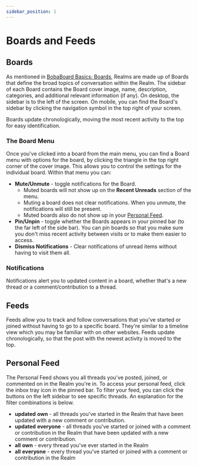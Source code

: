 ```yaml
---
sidebar_position: 1
---
```


# Boards and Feeds

## Boards
As mentioned in [BobaBoard Basics: Boards](/docs/users/intro#boards), Realms are made up of Boards that define the broad topics of conversation within the Realm. The sidebar of each Board contains the Board cover image, name, description, categories, and additional relevant information (if any). On desktop, the sidebar is to the left of the screen. On mobile, you can find the Board's sidebar by clicking the navigation symbol in the top right of your screen.

Boards update chronologically, moving the most recent activity to the top for easy identification.

### The Board Menu
Once you've clicked into a board from the main menu, you can find a Board menu with options for the board, by clicking the triangle in the top right corner of the cover image. This allows you to control the settings for the individual board. Within that menu you can:

- **Mute/Unmute** - toggle notifications for the Board.
    - Muted boards will not show up on the **Recent Unreads** section of the menu.
    - Muting a board does not clear notifications. When you unmute, the notifications will still be present.
    - Muted boards also do not show up in your [Personal Feed](#personal-feed).
- **Pin/Unpin** - toggle whether the Boards appears in your pinned bar (to the far left of the side bar). You can pin boards so that you make sure you don't miss recent activity between visits or to make them easier to access.
- **Dismiss Notifications** - Clear notifications of unread items without having to visit them all. 

### Notifications
Notifications alert you to updated content in a board, whether that's a new thread or a comment/contribution to a thread.

## Feeds
Feeds allow you to track and follow conversations that you've started or joined without having to go to a specific board. They're similar to a timeline view which you may be familiar with on other websites. Feeds update chronologically, so that the post with the newest activity is moved to the top.

## Personal Feed
The Personal Feed shows you all threads you've posted, joined, or commented on in the Realm you're in. To access your personal feed, click the inbox tray icon in the pinned bar. To filter your feed, you can click the buttons on the left sidebar to see specific threads. An explanation for the filter combinations is below.

- **updated** **own** - all threads you've started in the Realm that have been updated with a new comment or contribution.
- **updated** **everyone** - all threads you've started or joined with a comment or contribution in the Realm that have been updated with a new comment or contribution.
- **all** **own** - every thread you've ever started in the Realm
- **all** **everyone** - every thread you've started or joined with a comment or contribution in the Realm 